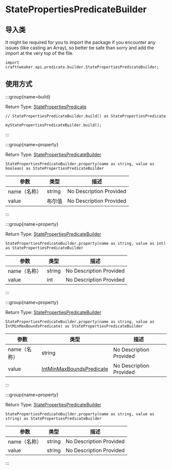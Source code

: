 # StatePropertiesPredicateBuilder

## 导入类

It might be required for you to import the package if you encounter any issues (like casting an Array), so better be safe than sorry and add the import at the very top of the file.
```zenscript
import crafttweaker.api.predicate.builder.StatePropertiesPredicateBuilder;
```


## 使用方式

:::group{name=build}

Return Type: [StatePropertiesPredicate](/vanilla/api/predicate/StatePropertiesPredicate)

```zenscript
// StatePropertiesPredicateBuilder.build() as StatePropertiesPredicate

myStatePropertiesPredicateBuilder.build();
```

:::

:::group{name=property}

Return Type: [StatePropertiesPredicateBuilder](/vanilla/api/predicate/builder/StatePropertiesPredicateBuilder)

```zenscript
StatePropertiesPredicateBuilder.property(name as string, value as boolean) as StatePropertiesPredicateBuilder
```

| 参数       | 类型     | 描述                      |
| -------- | ------ | ----------------------- |
| name（名称） | string | No Description Provided |
| value    | 布尔值    | No Description Provided |


:::

:::group{name=property}

Return Type: [StatePropertiesPredicateBuilder](/vanilla/api/predicate/builder/StatePropertiesPredicateBuilder)

```zenscript
StatePropertiesPredicateBuilder.property(name as string, value as int) as StatePropertiesPredicateBuilder
```

| 参数       | 类型     | 描述                      |
| -------- | ------ | ----------------------- |
| name（名称） | string | No Description Provided |
| value    | int    | No Description Provided |


:::

:::group{name=property}

Return Type: [StatePropertiesPredicateBuilder](/vanilla/api/predicate/builder/StatePropertiesPredicateBuilder)

```zenscript
StatePropertiesPredicateBuilder.property(name as string, value as IntMinMaxBoundsPredicate) as StatePropertiesPredicateBuilder
```

| 参数       | 类型                                                                          | 描述                      |
| -------- | --------------------------------------------------------------------------- | ----------------------- |
| name（名称） | string                                                                      | No Description Provided |
| value    | [IntMinMaxBoundsPredicate](/vanilla/api/predicate/IntMinMaxBoundsPredicate) | No Description Provided |


:::

:::group{name=property}

Return Type: [StatePropertiesPredicateBuilder](/vanilla/api/predicate/builder/StatePropertiesPredicateBuilder)

```zenscript
StatePropertiesPredicateBuilder.property(name as string, value as string) as StatePropertiesPredicateBuilder
```

| 参数       | 类型     | 描述                      |
| -------- | ------ | ----------------------- |
| name（名称） | string | No Description Provided |
| value    | string | No Description Provided |


:::


